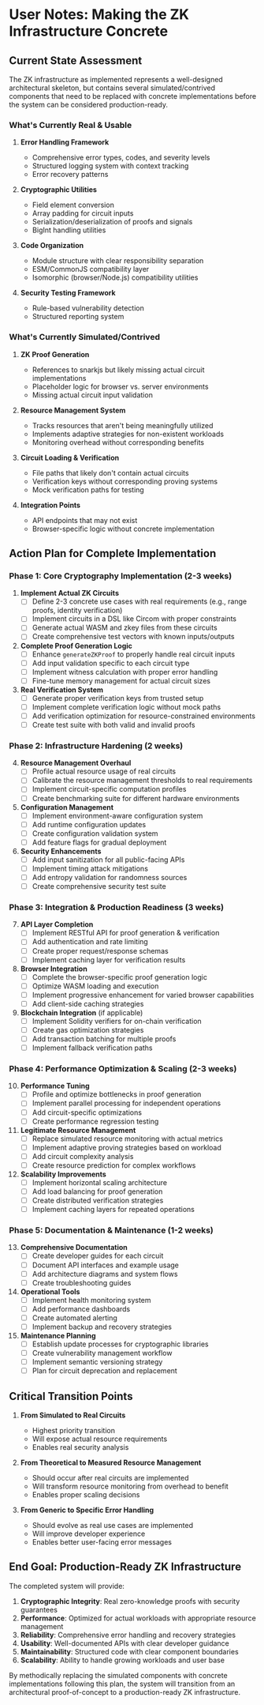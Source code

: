 # User Notes: Making the ZK Infrastructure Concrete

## Current State Assessment

The ZK infrastructure as implemented represents a well-designed architectural skeleton, but contains several simulated/contrived components that need to be replaced with concrete implementations before the system can be considered production-ready.

### What's Currently Real & Usable

1. **Error Handling Framework**
   - Comprehensive error types, codes, and severity levels
   - Structured logging system with context tracking
   - Error recovery patterns

2. **Cryptographic Utilities**
   - Field element conversion
   - Array padding for circuit inputs
   - Serialization/deserialization of proofs and signals
   - BigInt handling utilities

3. **Code Organization**
   - Module structure with clear responsibility separation
   - ESM/CommonJS compatibility layer
   - Isomorphic (browser/Node.js) compatibility utilities

4. **Security Testing Framework**
   - Rule-based vulnerability detection
   - Structured reporting system

### What's Currently Simulated/Contrived

1. **ZK Proof Generation**
   - References to snarkjs but likely missing actual circuit implementations
   - Placeholder logic for browser vs. server environments
   - Missing actual circuit input validation

2. **Resource Management System**
   - Tracks resources that aren't being meaningfully utilized
   - Implements adaptive strategies for non-existent workloads
   - Monitoring overhead without corresponding benefits

3. **Circuit Loading & Verification**
   - File paths that likely don't contain actual circuits
   - Verification keys without corresponding proving systems
   - Mock verification paths for testing

4. **Integration Points**
   - API endpoints that may not exist
   - Browser-specific logic without concrete implementation

## Action Plan for Complete Implementation

### Phase 1: Core Cryptography Implementation (2-3 weeks)

1. **Implement Actual ZK Circuits**
   - [ ] Define 2-3 concrete use cases with real requirements (e.g., range proofs, identity verification)
   - [ ] Implement circuits in a DSL like Circom with proper constraints
   - [ ] Generate actual WASM and zkey files from these circuits
   - [ ] Create comprehensive test vectors with known inputs/outputs

2. **Complete Proof Generation Logic**
   - [ ] Enhance `generateZKProof` to properly handle real circuit inputs
   - [ ] Add input validation specific to each circuit type
   - [ ] Implement witness calculation with proper error handling
   - [ ] Fine-tune memory management for actual circuit sizes

3. **Real Verification System**
   - [ ] Generate proper verification keys from trusted setup
   - [ ] Implement complete verification logic without mock paths
   - [ ] Add verification optimization for resource-constrained environments
   - [ ] Create test suite with both valid and invalid proofs

### Phase 2: Infrastructure Hardening (2 weeks)

4. **Resource Management Overhaul**
   - [ ] Profile actual resource usage of real circuits
   - [ ] Calibrate the resource management thresholds to real requirements
   - [ ] Implement circuit-specific computation profiles
   - [ ] Create benchmarking suite for different hardware environments

5. **Configuration Management**
   - [ ] Implement environment-aware configuration system
   - [ ] Add runtime configuration updates
   - [ ] Create configuration validation system
   - [ ] Add feature flags for gradual deployment

6. **Security Enhancements**
   - [ ] Add input sanitization for all public-facing APIs
   - [ ] Implement timing attack mitigations
   - [ ] Add entropy validation for randomness sources
   - [ ] Create comprehensive security test suite

### Phase 3: Integration & Production Readiness (3 weeks)

7. **API Layer Completion**
   - [ ] Implement RESTful API for proof generation & verification
   - [ ] Add authentication and rate limiting
   - [ ] Create proper request/response schemas
   - [ ] Implement caching layer for verification results

8. **Browser Integration**
   - [ ] Complete the browser-specific proof generation logic
   - [ ] Optimize WASM loading and execution
   - [ ] Implement progressive enhancement for varied browser capabilities
   - [ ] Add client-side caching strategies

9. **Blockchain Integration** (if applicable)
   - [ ] Implement Solidity verifiers for on-chain verification
   - [ ] Create gas optimization strategies
   - [ ] Add transaction batching for multiple proofs
   - [ ] Implement fallback verification paths

### Phase 4: Performance Optimization & Scaling (2-3 weeks)

10. **Performance Tuning**
    - [ ] Profile and optimize bottlenecks in proof generation
    - [ ] Implement parallel processing for independent operations
    - [ ] Add circuit-specific optimizations
    - [ ] Create performance regression testing

11. **Legitimate Resource Management**
    - [ ] Replace simulated resource monitoring with actual metrics
    - [ ] Implement adaptive proving strategies based on workload
    - [ ] Add circuit complexity analysis
    - [ ] Create resource prediction for complex workflows

12. **Scalability Improvements**
    - [ ] Implement horizontal scaling architecture
    - [ ] Add load balancing for proof generation
    - [ ] Create distributed verification strategies
    - [ ] Implement caching layers for repeated operations

### Phase 5: Documentation & Maintenance (1-2 weeks)

13. **Comprehensive Documentation**
    - [ ] Create developer guides for each circuit
    - [ ] Document API interfaces and example usage
    - [ ] Add architecture diagrams and system flows
    - [ ] Create troubleshooting guides

14. **Operational Tools**
    - [ ] Implement health monitoring system
    - [ ] Add performance dashboards
    - [ ] Create automated alerting
    - [ ] Implement backup and recovery strategies

15. **Maintenance Planning**
    - [ ] Establish update processes for cryptographic libraries
    - [ ] Create vulnerability management workflow
    - [ ] Implement semantic versioning strategy
    - [ ] Plan for circuit deprecation and replacement

## Critical Transition Points

1. **From Simulated to Real Circuits**
   - Highest priority transition
   - Will expose actual resource requirements
   - Enables real security analysis

2. **From Theoretical to Measured Resource Management**
   - Should occur after real circuits are implemented
   - Will transform resource monitoring from overhead to benefit
   - Enables proper scaling decisions

3. **From Generic to Specific Error Handling**
   - Should evolve as real use cases are implemented
   - Will improve developer experience
   - Enables better user-facing error messages

## End Goal: Production-Ready ZK Infrastructure

The completed system will provide:

1. **Cryptographic Integrity**: Real zero-knowledge proofs with security guarantees
2. **Performance**: Optimized for actual workloads with appropriate resource management
3. **Reliability**: Comprehensive error handling and recovery strategies
4. **Usability**: Well-documented APIs with clear developer guidance
5. **Maintainability**: Structured code with clear component boundaries
6. **Scalability**: Ability to handle growing workloads and user base

By methodically replacing the simulated components with concrete implementations following this plan, the system will transition from an architectural proof-of-concept to a production-ready ZK infrastructure. 